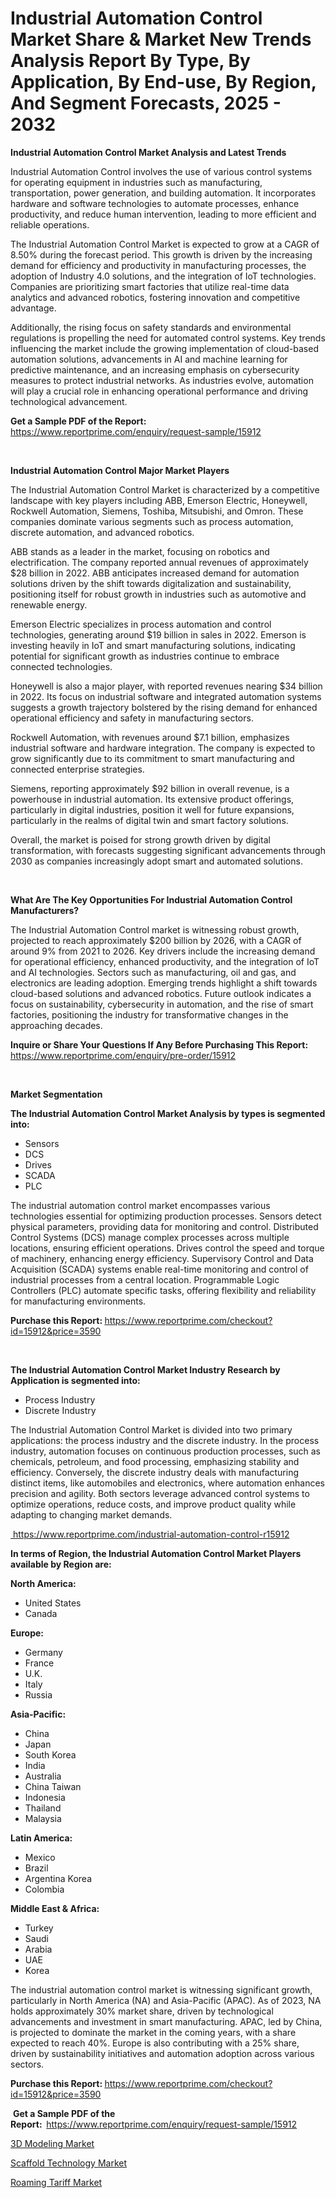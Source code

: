 <p><h1>Industrial Automation Control Market Share & Market New Trends Analysis Report By Type, By Application, By End-use, By Region, And Segment Forecasts, 2025 - 2032</h1></p><p><strong>Industrial Automation Control Market Analysis and Latest Trends</strong></p>
<p><p>Industrial Automation Control involves the use of various control systems for operating equipment in industries such as manufacturing, transportation, power generation, and building automation. It incorporates hardware and software technologies to automate processes, enhance productivity, and reduce human intervention, leading to more efficient and reliable operations.</p><p>The Industrial Automation Control Market is expected to grow at a CAGR of 8.50% during the forecast period. This growth is driven by the increasing demand for efficiency and productivity in manufacturing processes, the adoption of Industry 4.0 solutions, and the integration of IoT technologies. Companies are prioritizing smart factories that utilize real-time data analytics and advanced robotics, fostering innovation and competitive advantage.</p><p>Additionally, the rising focus on safety standards and environmental regulations is propelling the need for automated control systems. Key trends influencing the market include the growing implementation of cloud-based automation solutions, advancements in AI and machine learning for predictive maintenance, and an increasing emphasis on cybersecurity measures to protect industrial networks. As industries evolve, automation will play a crucial role in enhancing operational performance and driving technological advancement.</p></p>
<p><strong>Get a Sample PDF of the Report:&nbsp;</strong> <a href="https://www.reportprime.com/enquiry/request-sample/15912?utm_campaign=1166&utm_medium=2&utm_source=Github&utm_content=ia&utm_term=20032025&utm_id=industrial-automation-control">https://www.reportprime.com/enquiry/request-sample/15912</a></p>
<p>&nbsp;</p>
<p><strong>Industrial Automation Control Major Market Players</strong></p>
<p><p>The Industrial Automation Control Market is characterized by a competitive landscape with key players including ABB, Emerson Electric, Honeywell, Rockwell Automation, Siemens, Toshiba, Mitsubishi, and Omron. These companies dominate various segments such as process automation, discrete automation, and advanced robotics.</p><p>ABB stands as a leader in the market, focusing on robotics and electrification. The company reported annual revenues of approximately $28 billion in 2022. ABB anticipates increased demand for automation solutions driven by the shift towards digitalization and sustainability, positioning itself for robust growth in industries such as automotive and renewable energy.</p><p>Emerson Electric specializes in process automation and control technologies, generating around $19 billion in sales in 2022. Emerson is investing heavily in IoT and smart manufacturing solutions, indicating potential for significant growth as industries continue to embrace connected technologies.</p><p>Honeywell is also a major player, with reported revenues nearing $34 billion in 2022. Its focus on industrial software and integrated automation systems suggests a growth trajectory bolstered by the rising demand for enhanced operational efficiency and safety in manufacturing sectors.</p><p>Rockwell Automation, with revenues around $7.1 billion, emphasizes industrial software and hardware integration. The company is expected to grow significantly due to its commitment to smart manufacturing and connected enterprise strategies.</p><p>Siemens, reporting approximately $92 billion in overall revenue, is a powerhouse in industrial automation. Its extensive product offerings, particularly in digital industries, position it well for future expansions, particularly in the realms of digital twin and smart factory solutions.</p><p>Overall, the market is poised for strong growth driven by digital transformation, with forecasts suggesting significant advancements through 2030 as companies increasingly adopt smart and automated solutions.</p></p>
<p>&nbsp;</p>
<p><strong>What Are The Key Opportunities For Industrial Automation Control Manufacturers?</strong></p>
<p><p>The Industrial Automation Control market is witnessing robust growth, projected to reach approximately $200 billion by 2026, with a CAGR of around 9% from 2021 to 2026. Key drivers include the increasing demand for operational efficiency, enhanced productivity, and the integration of IoT and AI technologies. Sectors such as manufacturing, oil and gas, and electronics are leading adoption. Emerging trends highlight a shift towards cloud-based solutions and advanced robotics. Future outlook indicates a focus on sustainability, cybersecurity in automation, and the rise of smart factories, positioning the industry for transformative changes in the approaching decades.</p></p>
<p><strong>Inquire or Share Your Questions If Any Before Purchasing This Report:</strong> <a href="https://www.reportprime.com/enquiry/pre-order/15912?utm_campaign=1166&utm_medium=2&utm_source=Github&utm_content=ia&utm_term=20032025&utm_id=industrial-automation-control">https://www.reportprime.com/enquiry/pre-order/15912</a></p>
<p>&nbsp;</p>
<p><strong>Market Segmentation</strong></p>
<p><strong>The Industrial Automation Control Market Analysis by types is segmented into:</strong></p>
<p><ul><li>Sensors</li><li>DCS</li><li>Drives</li><li>SCADA</li><li>PLC</li></ul></p>
<p><p>The industrial automation control market encompasses various technologies essential for optimizing production processes. Sensors detect physical parameters, providing data for monitoring and control. Distributed Control Systems (DCS) manage complex processes across multiple locations, ensuring efficient operations. Drives control the speed and torque of machinery, enhancing energy efficiency. Supervisory Control and Data Acquisition (SCADA) systems enable real-time monitoring and control of industrial processes from a central location. Programmable Logic Controllers (PLC) automate specific tasks, offering flexibility and reliability for manufacturing environments.</p></p>
<p><strong>Purchase this Report:&nbsp;</strong><a href="https://www.reportprime.com/checkout?id=15912&price=3590&utm_campaign=1166&utm_medium=2&utm_source=Github&utm_content=ia&utm_term=20032025&utm_id=industrial-automation-control">https://www.reportprime.com/checkout?id=15912&price=3590</a></p>
<p>&nbsp;</p>
<p><strong>The Industrial Automation Control Market Industry Research by Application is segmented into:</strong></p>
<p><ul><li>Process Industry</li><li>Discrete Industry</li></ul></p>
<p><p>The Industrial Automation Control Market is divided into two primary applications: the process industry and the discrete industry. In the process industry, automation focuses on continuous production processes, such as chemicals, petroleum, and food processing, emphasizing stability and efficiency. Conversely, the discrete industry deals with manufacturing distinct items, like automobiles and electronics, where automation enhances precision and agility. Both sectors leverage advanced control systems to optimize operations, reduce costs, and improve product quality while adapting to changing market demands.</p></p>
<p><a href="https://www.reportprime.com/industrial-automation-control-r15912?utm_campaign=1166&utm_medium=2&utm_source=Github&utm_content=ia&utm_term=20032025&utm_id=industrial-automation-control">&nbsp;https://www.reportprime.com/industrial-automation-control-r15912</a></p>
<p><strong>In terms of Region, the Industrial Automation Control Market Players available by Region are:</strong></p>
<p>
    <p> <strong> North America: </strong>
        <ul>
            <li>United States</li>
            <li>Canada</li>
        </ul>
        </p> 
    <p> <strong> Europe: </strong>
        <ul>
            <li>Germany</li>
            <li>France</li>
            <li>U.K.</li>
            <li>Italy</li>
            <li>Russia</li>
        </ul>
        </p> 
    <p> <strong> Asia-Pacific: </strong>
        <ul>
            <li>China</li>
            <li>Japan</li>
            <li>South Korea</li>
            <li>India</li>
            <li>Australia</li>
            <li>China Taiwan</li>
            <li>Indonesia</li>
            <li>Thailand</li>
            <li>Malaysia</li>
        </ul>
        </p> 
    <p> <strong> Latin America: </strong>
        <ul>
            <li>Mexico</li>
            <li>Brazil</li>
            <li>Argentina Korea</li>
            <li>Colombia</li>
        </ul>
        </p> 
    <p> <strong> Middle East & Africa: </strong>
        <ul>
            <li>Turkey</li>
            <li>Saudi</li>
            <li>Arabia</li>
            <li>UAE</li>
            <li>Korea</li>
        </ul>
    </p>
    </p>
<p><p>The industrial automation control market is witnessing significant growth, particularly in North America (NA) and Asia-Pacific (APAC). As of 2023, NA holds approximately 30% market share, driven by technological advancements and investment in smart manufacturing. APAC, led by China, is projected to dominate the market in the coming years, with a share expected to reach 40%. Europe is also contributing with a 25% share, driven by sustainability initiatives and automation adoption across various sectors.</p></p>
<p><strong>Purchase this Report: </strong><a href="https://www.reportprime.com/checkout?id=15912&price=3590&utm_campaign=1166&utm_medium=2&utm_source=Github&utm_content=ia&utm_term=20032025&utm_id=industrial-automation-control">https://www.reportprime.com/checkout?id=15912&price=3590</a></p>
<p>&nbsp;<strong>Get a Sample PDF of the Report:&nbsp;&nbsp;</strong><a href="https://www.reportprime.com/enquiry/request-sample/15912?utm_campaign=1166&utm_medium=2&utm_source=Github&utm_content=ia&utm_term=20032025&utm_id=industrial-automation-control">https://www.reportprime.com/enquiry/request-sample/15912</a></p>
<p><strong></strong></p>
<p><p><a href="https://github.com/efialiurca/Market-Research-Report-List-1/blob/main/3d-modeling-market.md?utm_campaign=1166&utm_medium=2&utm_source=Github&utm_content=ia&utm_term=20032025&utm_id=industrial-automation-control">3D Modeling Market</a></p><p><a href="https://github.com/noppbebawy/Market-Research-Report-List-1/blob/main/scaffold-technology-market.md?utm_campaign=1166&utm_medium=2&utm_source=Github&utm_content=ia&utm_term=20032025&utm_id=industrial-automation-control">Scaffold Technology Market</a></p><p><a href="https://github.com/motanafraxer/Market-Research-Report-List-1/blob/main/roaming-tariff-market.md?utm_campaign=1166&utm_medium=2&utm_source=Github&utm_content=ia&utm_term=20032025&utm_id=industrial-automation-control">Roaming Tariff Market</a></p></p>